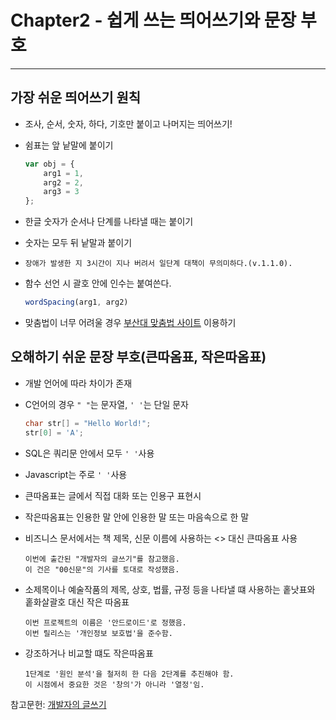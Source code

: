 # Chapter2 - 쉽게 쓰는 띄어쓰기와 문장 부호
---

## 가장 쉬운 띄어쓰기 원칙
- 조사, 순서, 숫자, 하다, 기호만 붙이고 나머지는 띄어쓰기!
- 쉼표는 앞 낱말에 붙이기
    ```javascript
    var obj = {
        arg1 = 1,
        arg2 = 2,
        arg3 = 3
    };
    ```
- 한글 숫자가 순서나 단계를 나타낼 때는 붙이기
- 숫자는 모두 뒤 낱말과 붙이기
- `장애가 발생한 지 3시간이 지나 버려서 일단계 대책이 무의미하다.(v.1.1.0).` 

- 함수 선언 시 괄호 안에 인수는 붙여쓴다.
    ```javascript
    wordSpacing(arg1, arg2)
    ```

- 맞춤법이 너무 어려울 경우 [부산대 맞춤법 사이트](https://speller.cs.pusan.ac.kr/) 이용하기

## 오해하기 쉬운 문장 부호(큰따옴표, 작은따옴표)
- 개발 언어에 따라 차이가 존재
- C언어의 경우 `" "`는 문자열, `' '`는 단일 문자
    ```c
    char str[] = "Hello World!";
    str[0] = 'A';
    ```

- SQL은 쿼리문 안에서 모두 `' '`사용
- Javascript는 주로 `' '`사용
- 큰따옴표는 글에서 직접 대화 또는 인용구 표현시
- 작은따옴표는 인용한 말 안에 인용한 말 또는 마음속으로 한 말

- 비즈니스 문서에서는 책 제목, 신문 이름에 사용하는 <> 대신 큰따옴표 사용
    ```
    이번에 출간된 "개발자의 글쓰기"를 참고했음.
    이 건은 "00신문"의 기사를 토대로 작성했음.
    ```

- 소제목이나 예술작품의 제목, 상호, 법률, 규정 등을 나타낼 떄 사용하는 홑낫표와 홑화살괄호 대신 작은 따옴표
    ```
    이번 프로젝트의 이름은 '안드로이드'로 정했음.
    이번 릴리스는 '개인정보 보호법'을 준수함.
    ```

- 강조하거나 비교할 떄도 작은따옴표
    ```
    1단계로 '원인 분석'을 철저히 한 다음 2단계를 추진해야 함.
    이 시점에서 중요한 것은 '창의'가 아니라 '열정'임.
    ```


참고문헌: [개발자의 글쓰기](http://www.kyobobook.co.kr/product/detailViewKor.laf?ejkGb=KOR&mallGb=KOR&barcode=9791158391744&orderClick=LAG&Kc=#N)